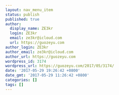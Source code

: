 ```yaml
---
layout: nav_menu_item
status: publish
published: true
author:
  display_name: ZE3kr
  login: ZE3kr
  email: ze3kr@icloud.com
  url: https://guozeyu.com
author_login: ZE3kr
author_email: ze3kr@icloud.com
author_url: https://guozeyu.com
wordpress_id: 3174
wordpress_url: https://guozeyu.com/2017/05/3174/
date: '2017-05-29 19:26:42 +0800'
date_gmt: '2017-05-29 11:26:42 +0800'
categories: []
tags: []
---
```


